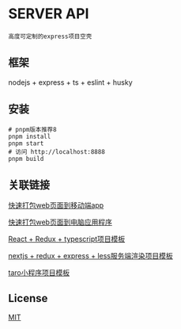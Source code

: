 # SERVER API

```高度可定制的express项目空壳```

## 框架

nodejs + express + ts + eslint + husky

## 安装

```shell
# pnpm版本推荐8
pnpm install
pnpm start
# 访问 http://localhost:8888
pnpm build
```

## 关联链接

[快速打包web页面到移动端app](https://github.com/zhoushoujian/cordova-template)  

[快速打包web页面到电脑应用程序](https://github.com/zhoushoujian/electron-template)  

[React + Redux + typescript项目模板](https://github.com/zhoushoujian/typescript-react-templates)  

[nextjs + redux + express + less服务端渲染项目模板](https://github.com/zhoushoujian/nextjs)

[taro小程序项目模板](https://github.com/zhoushoujian/taro)

## License

[MIT](./LICENSE)
